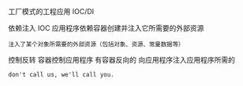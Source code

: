  工厂模式的工程应用  IOC/DI


 依赖注入   IOC
    应用程序依赖容器创建并注入它所需要的外部资源

    注入了某个对象所需要的外部资源（包括对象、资源、常量数据等）

 控制反转
    容器控制应用程序 有容器反向的 向应用程序注入应用程序所需的

    don't call us, we'll call you.